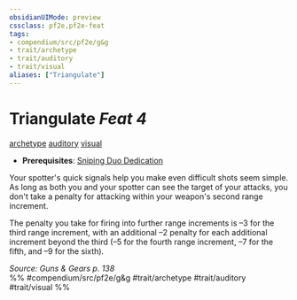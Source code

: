 ```yaml
---
obsidianUIMode: preview
cssclass: pf2e,pf2e-feat
tags:
- compendium/src/pf2e/g&g
- trait/archetype
- trait/auditory
- trait/visual
aliases: ["Triangulate"]
---
```

# Triangulate  *Feat 4*  
[archetype](../../rules/traits/archetype.md)  [auditory](../../rules/traits/auditory.md)  [visual](../../rules/traits/visual.md)  

- **Prerequisites**: [Sniping Duo Dedication](sniping-duo-dedication-g-g.md)

Your spotter's quick signals help you make even difficult shots seem simple. As long as both you and your spotter can see the target of your attacks, you don't take a penalty for attacking within your weapon's second range increment.

The penalty you take for firing into further range increments is –3 for the third range increment, with an additional –2 penalty for each additional increment beyond the third (–5 for the fourth range increment, –7 for the fifth, and –9 for the sixth).

*Source: Guns & Gears p. 138*  
%% #compendium/src/pf2e/g&g #trait/archetype #trait/auditory #trait/visual %%